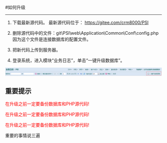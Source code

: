 #如何升级

---

1. 下载最新源代码。 最新源代码位于： https://gitee.com/crm8000/PSI

2. 删除源代码中的文件：git\PSI\web\Application\Common\Conf\config.php  因为这个文件是连接数据库的配置文件。

3. 把新代码上传到服务器。

4. 登录系统，进入模块“业务日志”，单击“一键升级数据库”。

![](/assets/04.jpg)

## 重要提示

<span style='color:red'>在升级之前一定要备份数据库和PHP源代码!</span>

<span style='color:red'>在升级之前一定要备份数据库和PHP源代码!</span>

<span style='color:red'>在升级之前一定要备份数据库和PHP源代码!</span>

重要的事情说三遍